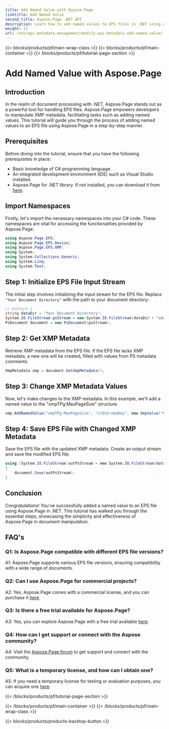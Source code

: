 ```yaml
---
title: Add Named Value with Aspose.Page
linktitle: Add Named Value
second_title: Aspose.Page .NET API
description: Learn how to add named values to EPS files in .NET using Aspose.Page. This comprehensive tutorial guides you through the process step by step.
weight: 12
url: /net/eps-metadata-management/modify-eps-metadata-add-named-value/
---
```


{{< blocks/products/pf/main-wrap-class >}}
{{< blocks/products/pf/main-container >}}
{{< blocks/products/pf/tutorial-page-section >}}

# Add Named Value with Aspose.Page

## Introduction

In the realm of document processing with .NET, Aspose.Page stands out as a powerful tool for handling EPS files. Aspose.Page empowers developers to manipulate XMP metadata, facilitating tasks such as adding named values. This tutorial will guide you through the process of adding named values to an EPS file using Aspose.Page in a step-by-step manner.

## Prerequisites

Before diving into the tutorial, ensure that you have the following prerequisites in place:

- Basic knowledge of C# programming language.
- An integrated development environment (IDE) such as Visual Studio installed.
- Aspose.Page for .NET library. If not installed, you can download it from [here](https://releases.aspose.com/page/net/).

## Import Namespaces

Firstly, let's import the necessary namespaces into your C# code. These namespaces are vital for accessing the functionalities provided by Aspose.Page:

```csharp
using Aspose.Page.EPS;
using Aspose.Page.EPS.Device;
using Aspose.Page.EPS.XMP;
using System;
using System.Collections.Generic;
using System.Linq;
using System.Text;
```

## Step 1: Initialize EPS File Input Stream

The initial step involves initializing the input stream for the EPS file. Replace `"Your Document Directory"` with the path to your document directory:

```csharp
// ExStart:1
string dataDir = "Your Document Directory";
System.IO.FileStream psStream = new System.IO.FileStream(dataDir + "add_named_value_input.eps", System.IO.FileMode.Open, System.IO.FileAccess.Read);
PsDocument document = new PsDocument(psStream);
```

## Step 2: Get XMP Metadata

Retrieve XMP metadata from the EPS file. If the EPS file lacks XMP metadata, a new one will be created, filled with values from PS metadata comments:

```csharp
XmpMetadata xmp = document.GetXmpMetadata();
```

## Step 3: Change XMP Metadata Values

Now, let's make changes to the XMP metadata. In this example, we'll add a named value to the "xmpTPg:MaxPageSize" structure:

```csharp
xmp.AddNamedValue("xmpTPg:MaxPageSize", "stDim:newKey", new XmpValue("NewValue"));
```

## Step 4: Save EPS File with Changed XMP Metadata

Save the EPS file with the updated XMP metadata. Create an output stream and save the modified EPS file:

```csharp
using (System.IO.FileStream outPsStream = new System.IO.FileStream(dataDir + "add_named_value_output.eps", System.IO.FileMode.Create, System.IO.FileAccess.Write))
{
    document.Save(outPsStream);
}
```

## Conclusion

Congratulations! You've successfully added a named value to an EPS file using Aspose.Page in .NET. This tutorial has walked you through the essential steps, showcasing the simplicity and effectiveness of Aspose.Page in document manipulation.

## FAQ's

### Q1: Is Aspose.Page compatible with different EPS file versions?

A1: Aspose.Page supports various EPS file versions, ensuring compatibility with a wide range of documents.

### Q2: Can I use Aspose.Page for commercial projects?

A2: Yes, Aspose.Page comes with a commercial license, and you can purchase it [here](https://purchase.aspose.com/buy).

### Q3: Is there a free trial available for Aspose.Page?

A3: Yes, you can explore Aspose.Page with a free trial available [here](https://releases.aspose.com/).

### Q4: How can I get support or connect with the Aspose community?

A4: Visit the [Aspose.Page forum](https://forum.aspose.com/c/page/39) to get support and connect with the community.

### Q5: What is a temporary license, and how can I obtain one?

A5: If you need a temporary license for testing or evaluation purposes, you can acquire one [here](https://purchase.aspose.com/temporary-license/).

{{< /blocks/products/pf/tutorial-page-section >}}

{{< /blocks/products/pf/main-container >}}
{{< /blocks/products/pf/main-wrap-class >}}

{{< blocks/products/products-backtop-button >}}

